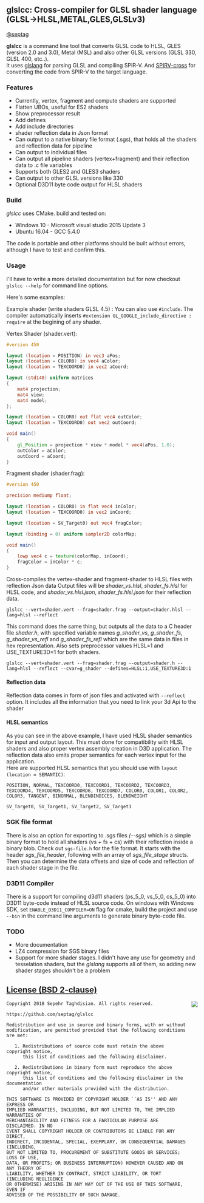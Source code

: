 ## glslcc: Cross-compiler for GLSL shader language (GLSL->HLSL,METAL,GLES,GLSLv3)
[@septag](https://twitter.com/septagh)

**glslcc** is a command line tool that converts GLSL code to HLSL, GLES (version 2.0 and 3.0), Metal (MSL) and also other GLSL versions (GLSL 330, GLSL 400, etc..).  
It uses [glslang](https://github.com/KhronosGroup/glslang) for parsing GLSL and compiling SPIR-V. And [SPIRV-cross](https://github.com/KhronosGroup/SPIRV-Cross) for converting the code from SPIR-V to the target language.  

### Features

- Currently, vertex, fragment and compute shaders are supported
- Flatten UBOs, useful for ES2 shaders
- Show preprocessor result
- Add defines
- Add include directories
- shader reflection data in Json format
- Can output to a native binary file format (.sgs), that holds all the shaders and reflection data for pipeline
- Can output to individual files
- Can output all pipeline shaders (vertex+fragment) and their reflection data to .c file variables
- Supports both GLES2 and GLES3 shaders
- Can output to other GLSL versions like 330
- Optional D3D11 byte code output for HLSL shaders

### Build
_glslcc_ uses CMake. build and tested on: 

- Windows 10 - Microsoft visual studio 2015 Update 3
- Ubuntu 16.04 - GCC 5.4.0
  
The code is portable and other platforms should be built without errors, although I have to test and confirm this.

### Usage

I'll have to write a more detailed documentation but for now checkout ```glslcc --help``` for command line options.  

Here's some examples:  

Example shader (write shaders GLSL 4.5) : 
You can also use ```#include```. The compiler automatically inserts ```#extension GL_GOOGLE_include_directive : require``` at the begining of any shader.  

Vertex Shader (shader.vert):

```glsl
#version 450

layout (location = POSITION) in vec3 aPos;
layout (location = COLOR0) in vec4 aColor;
layout (location = TEXCOORD0) in vec2 aCoord;

layout (std140) uniform matrices
{
    mat4 projection;
    mat4 view;
    mat4 model;
};

layout (location = COLOR0) out flat vec4 outColor;
layout (location = TEXCOORD0) out vec2 outCoord;

void main()
{
    gl_Position = projection * view * model * vec4(aPos, 1.0);
    outColor = aColor;
    outCoord = aCoord;
}  

```

Fragment shader (shader.frag): 

```glsl
#version 450

precision mediump float;

layout (location = COLOR0) in flat vec4 inColor;
layout (location = TEXCOORD0) in vec2 inCoord;

layout (location = SV_Target0) out vec4 fragColor;

layout (binding = 0) uniform sampler2D colorMap;

void main() 
{
    lowp vec4 c = texture(colorMap, inCoord);
    fragColor = inColor * c;
}
```

Cross-compiles the vertex-shader and fragment-shader to HLSL files with reflection Json data
Output files will be _shader_vs.hlsl_, _shader_fs.hlsl_ for HLSL code, and _shader_vs.hlsl.json_, _shader_fs.hlsl.json_ for their reflection data.


```
glslcc --vert=shader.vert --frag=shader.frag --output=shader.hlsl --lang=hlsl --reflect
```

This command does the same thing, but outputs all the data to a C header file *shader.h*, with specified variable names *g_shader_vs*, *g_shader_fs*, *g_shader_vs_refl* and *g_shader_fs_refl* which are the same data in files in hex representation. Also sets preprocessor values HLSL=1 and USE_TEXTURE3D=1 for both shaders.

```
glslcc --vert=shader.vert --frag=shader.frag --output=shader.h --lang=hlsl --reflect --cvar=g_shader --defines=HLSL:1,USE_TEXTURE3D:1
```

#### Reflection data
Reflection data comes in form of json files and activated with ```--reflect``` option. It includes all the information that you need to link your 3d Api to the shader

#### HLSL semantics

As you can see in the above example, I have used HLSL shader semantics for input and output layout. This must done for compatibility with HLSL shaders and also proper vertex assembly creation in D3D application. The reflection data also emits proper semantics for each vertex input for the application.  
Here are supported HLSL semantics that you should use with ```layout (location = SEMANTIC)```:

```
POSITION, NORMAL, TEXCOORD0, TEXCOORD1, TEXCOORD2, TEXCOORD3, TEXCOORD4, TEXCOORD5, TEXCOORD6, TEXCOORD7, COLOR0, COLOR1, COLOR2, COLOR3, TANGENT, BINORMAL, BLENDINDICES, BLENDWEIGHT

SV_Target0, SV_Target1, SV_Target2, SV_Target3
```

### SGK file format

There is also an option for exporting to .sgs files *(--sgs)* which is a simple binary format to hold all shaders (vs + fs + cs) with their reflection inside a binary blob. Check out ```sgs-file.h``` for the file format. It starts with the header *sgs_file_header*, following with an array of *sgs_file_stage* structs. Then you can determine the data offsets and size of code and reflection of each shader stage in the file.


### D3D11 Compiler
There is a support for compiling d3d11 shaders (ps_5_0, vs_5_0, cs_5_0) into D3D11 byte-code instead of HLSL source code. On windows with Windows SDK, set ```ENABLE_D3D11_COMPILER=ON``` flag for cmake, build the project and use ```--bin``` in the command line arguments to generate binary byte-code file.

### TODO

- More documentation
- LZ4 compression for SGS binary files
- Support for more shader stages. I didn't have any use for geometry and tesselation shaders, but the _glslang_ supports all of them, so adding new shader stages shouldn't be a problem

[License (BSD 2-clause)](https://github.com/septag/glslcc/blob/master/LICENSE)
--------------------------------------------------------------------------

<a href="http://opensource.org/licenses/BSD-2-Clause" target="_blank">
<img align="right" src="http://opensource.org/trademarks/opensource/OSI-Approved-License-100x137.png">
</a>

	Copyright 2018 Sepehr Taghdisian. All rights reserved.
	
	https://github.com/septag/glslcc
	
	Redistribution and use in source and binary forms, with or without
	modification, are permitted provided that the following conditions are met:
	
	   1. Redistributions of source code must retain the above copyright notice,
	      this list of conditions and the following disclaimer.
	
	   2. Redistributions in binary form must reproduce the above copyright notice,
	      this list of conditions and the following disclaimer in the documentation
	      and/or other materials provided with the distribution.
	
	THIS SOFTWARE IS PROVIDED BY COPYRIGHT HOLDER ``AS IS'' AND ANY EXPRESS OR
	IMPLIED WARRANTIES, INCLUDING, BUT NOT LIMITED TO, THE IMPLIED WARRANTIES OF
	MERCHANTABILITY AND FITNESS FOR A PARTICULAR PURPOSE ARE DISCLAIMED. IN NO
	EVENT SHALL COPYRIGHT HOLDER OR CONTRIBUTORS BE LIABLE FOR ANY DIRECT,
	INDIRECT, INCIDENTAL, SPECIAL, EXEMPLARY, OR CONSEQUENTIAL DAMAGES (INCLUDING,
	BUT NOT LIMITED TO, PROCUREMENT OF SUBSTITUTE GOODS OR SERVICES; LOSS OF USE,
	DATA, OR PROFITS; OR BUSINESS INTERRUPTION) HOWEVER CAUSED AND ON ANY THEORY OF
	LIABILITY, WHETHER IN CONTRACT, STRICT LIABILITY, OR TORT (INCLUDING NEGLIGENCE
	OR OTHERWISE) ARISING IN ANY WAY OUT OF THE USE OF THIS SOFTWARE, EVEN IF
	ADVISED OF THE POSSIBILITY OF SUCH DAMAGE.
